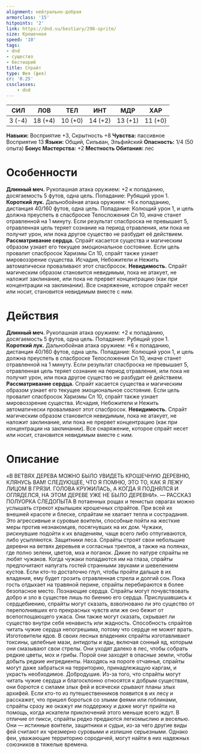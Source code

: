 ```yaml
---
alignment: нейтрально-добрая
armorclass: '15'
hitpoints: '2'
link: https://dnd.su/bestiary/298-sprite/
size: Крошечная
speed: '10'
tags:
- dnd
- существо
- бестиарий
title: Спрайт
type: Фея (фея)
cr: '0.25'
cssclasses:
    - dnd
---
```



| СИЛ | ЛОВ | ТЕЛ | ИНТ | МДР | ХАР |
|---|---|---|---|---|---|
| 3 (-4) | 18 (+4) | 10 (+0) | 14 (+2) | 13 (+1) | 11 (+0) |
**Навыки:** Восприятие +3, Скрытность +8
**Чувства:** пассивное Восприятие 13
**Языки:** Общий, Сильван, Эльфийский
**Опасность:** 1/4 (50 опыта)
**Бонус Мастерства:** +2
**Местность Обитания:** лес


# Особенности
**Длинный меч.** Рукопашная атака оружием: +2 к попаданию, досягаемость 5 футов, одна цель. Попадание: Рубящий урон 1.
**Короткий лук.** Дальнобойная атака оружием: +6 к попаданию, дистанция 40/160 футов, одна цель. Попадание: Колющий урон 1, и цель должна преуспеть в спасброске Телосложения Сл 10, иначе станет отравленной на 1 минуту. Если результат спасброска не превышает 5, отравленная цель теряет сознание на период отравления, или пока не получит урон, или пока другое существо не разбудит её действием.
**Рассматривание сердца.** Спрайт касается существа и магическим образом узнает его текущее эмоциональное состояние. Если цель провалит спасбросок Харизмы Сл 10, спрайт также узнает мировоззрение существа. Исчадия, Небожители и Нежить автоматически проваливают этот спасбросок.
**Невидимость.** Спрайт магическим образом становится невидимым, пока не атакует, не наложит заклинание, или пока не прервет концентрацию (как при концентрации на заклинании). Все снаряжение, которое спрайт несет или носит, становится невидимым вместе с ним.


# Действия
**Длинный меч.** Рукопашная атака оружием: +2 к попаданию, досягаемость 5 футов, одна цель. Попадание: Рубящий урон 1.
**Короткий лук.** Дальнобойная атака оружием: +6 к попаданию, дистанция 40/160 футов, одна цель. Попадание: Колющий урон 1, и цель должна преуспеть в спасброске Телосложения Сл 10, иначе станет отравленной на 1 минуту. Если результат спасброска не превышает 5, отравленная цель теряет сознание на период отравления, или пока не получит урон, или пока другое существо не разбудит её действием.
**Рассматривание сердца.** Спрайт касается существа и магическим образом узнает его текущее эмоциональное состояние. Если цель провалит спасбросок Харизмы Сл 10, спрайт также узнает мировоззрение существа. Исчадия, Небожители и Нежить автоматически проваливают этот спасбросок.
**Невидимость.** Спрайт магическим образом становится невидимым, пока не атакует, не наложит заклинание, или пока не прервет концентрацию (как при концентрации на заклинании). Все снаряжение, которое спрайт несет или носит, становится невидимым вместе с ним.


# Описание
«В ВЕТВЯХ ДЕРЕВА МОЖНО БЫЛО УВИДЕТЬ КРОШЕЧНУЮ ДЕРЕВНЮ, КЛЯНУСЬ ВАМ! СЛЕДУЮЩЕЕ, ЧТО Я ПОМНЮ, ЭТО ТО, КАК Я ЛЕЖУ ЛИЦОМ В ГРЯЗИ. ГОЛОВА КРУЖИЛАСЬ, А КОГДА Я ПОДНЯЛСЯ И ОГЛЯДЕЛСЯ, НА ЭТОМ ДЕРЕВЕ УЖЕ НЕ БЫЛО ДЕРЕВНИ». — РАССКАЗ ПОЛУОРКА СЛЕДОПЫТА В потаенных рощах и тенистых оврагах можно услышать стрекот крылышек крошечных спрайтов. При всей их внешней красоте и блеске, спрайтам не хватает тепла и сострадания. Это агрессивные и суровые воители, способные пойти на жесткие меры против незнакомцев, посягнувших на их дом. Чужаки, рискнувшие подойти к их владениям, чаще всего либо отпугиваются, либо усыпляются. Защитники леса. Спрайты строят свои небольшие деревни на ветвях деревьев и согласных трентов, а также на полянах, где полно зелени, цветов, мха и поганок. Дикие по натуре спрайты не любят чужаков. Когда чужаки попадаются им на глаза, спрайты предпочитают напугать гостей странными звуками и шевелением кустов. Если кто-то достаточно глуп, чтобы пройти дальше в их владения, ему будет грозить отравленная стрела и долгий сон. Пока гость отдыхает на травяной перине, спрайты перебираются в более безопасное место. Познающие сердца. Спрайты могут почувствовать добро и зло в существе лишь по биению его сердца. Прислушавшись к сердцебиению, спрайты могут сказать, взволновано ли это существо от переполнивших его прекрасных чувств или же оно бежит от всепоглощающего ужаса. Они также могут сказать, скрывает ли существо внутри себя ненависть или жадность. Способность спрайтов читать чужие сердца непогрешима, потому что сердце не может врать. Изготовители ядов. В своих лесных владениях спрайты изготавливают токсины, целебные мази, антидоты и яды, включая сонный яд, которым они смазывают свои стрелы. Они уходят далеко в лес, чтобы собрать редкие цветы, мох и грибы. Порой они заходят в опасные земли, чтобы добыть редкие ингредиенты. Находясь на пороге отчаянья, спрайты могут даже забраться на территорию, принадлежащую каргам, и украсть необходимое. Добродушие. Из-за того, что спрайты могут читать чужие сердца и благосклонно относятся к добрым существам, они борются с силами злых фей и всячески срывают планы злых архифей. Если кто-то из путешественников появится в их лесу и расскажет, что пришел бороться со злыми феями или гоблинами, спрайты сразу же окажут им поддержку и даже могут прийти на помощь, когда искатели приключений этого меньше всего ждут. В отличие от пикси, спрайты редко предаются легкомыслию и веселью. Они — истинные воители, защитники и судьи, из-за чего другие виды фей считают их чрезмерно суровыми и излишне серьезными. Однако феи, уважающие территорию сородичей, могут найти в них надежных союзников в тяжелые времена.